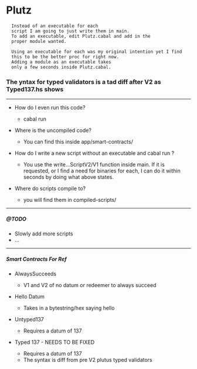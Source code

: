# Plutz

``` NOTES FOR WHEN OPEN SOURCED
  Instead of an executable for each
  script I am going to just write them in main.
  To add an executable, edit Plutz.cabal and add in the
  proper module wanted. 
  
  Using an executable for each was my original intention yet I find
  this to be the better proc for right now. 
  Adding a module as an executable takes 
  only a few seconds inside Plutz.cabal.
```

### The yntax for typed validators is a tad diff after V2 as Typed137.hs shows 
__________________________________

- How do I even run this code?
  * cabal run
- Where is the uncompiled code?
  * You can find this inside app/smart-contracts/
- How do I write a new script without an executable and cabal run <that-module>?
  * You use the write...ScriptV2/V1 function inside main. If it is requested, or I find a need for binaries for each, I can do it within seconds by doing what above states.

- Where do scripts compile to?
  * you will find them in compiled-scripts/

__________________________________


##### @TODO
* Slowly add more scripts
* ...

__________________________________


##### Smart Contracts For Ref
- AlwaysSucceeds
  * V1 and V2 of no datum or redeemer to always succeed

- Hello Datum
  * Takes in a bytestring/hex saying hello

- Untyped137 
  * Requires a datum of 137

- Typed 137 - NEEDS TO BE FIXED
  * Requires a datum of 137
  * The syntax is diff from pre V2 plutus typed validators
